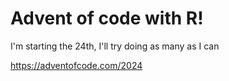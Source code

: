 # Advent of code with R!

I'm starting the 24th, I'll try doing as many as I can

https://adventofcode.com/2024
